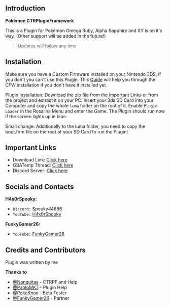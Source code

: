 ## Introduction
**Pokémon CTRPluginFramework**

This is a Plugin for Pokémon Omega Ruby, Alpha Sapphire and XY is on it's way. (Other support will be added in the future!)
> Updates will follow any time

## Installation
Make sure you have a Custom Firmware installed on your Nintendo 3DS, if you don't you can't use this Plugin. This [Guide](https://3ds.hacks.guide/) will help you through the CFW installation if you don't have it installed yet.

Plugin Installation: Download the zip file from the Important Links or from the project and extract it on your PC. Insert your 3ds SD Card into your Computer and copy the whole `luma` folder on the root of it. Enable `Plugin Loader` in the Rosalina Menu and enter the Game. The Plugin should run now if the screen lights up in blue.

Small change: Additionally to the luma folder, you need to copy the boot.firm file on the root of your SD Card to run the Plugin!

## Important Links
* Download Link: [Click here](https://github.com/H4x0rSpooky/PokemonCTRPluginFramework/releases)
* GBATemp Thread: [Click here](https://gbatemp.net/threads/release-oras-ctrpluginframework.568729/)
* Discord Server: [Click here](https://discord.gg/8Jr5dU6)

## Socials and Contacts

**H4x0rSpooky:**
* `Discord:` Spooky#4866
* `YouTube:` [H4x0rSpooky](https://www.youtube.com/channel/UC-SFdCwwq3H1wJNKCsKMGPw)

**FunkyGamer26:**
* `YouTube:` [FunkyGamer26](https://www.youtube.com/channel/UCu_YHU4ZHWORABbD-aosqPg)

## Credits and Contributors

Plugin was written by me

**Thanks to**
* [@Nanquitas](https://github.com/Nanquitas/) - CTRPF and Help
* [@PabloMK7](https://github.com/mariohackandglitch/) - Plugin Help
* [@PokeKnox](https://www.youtube.com/channel/UCq78HQLRQobs5EAhaz2Hj4A) - Beta Tester
* [@FunkyGamer26](https://www.youtube.com/channel/UCu_YHU4ZHWORABbD-aosqPg) - Partner
